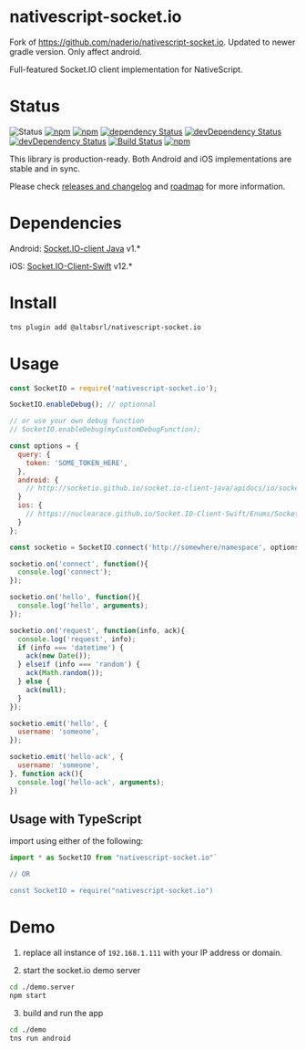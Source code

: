 # nativescript-socket.io

Fork of https://github.com/naderio/nativescript-socket.io. Updated to newer gradle version. Only affect android.

Full-featured Socket.IO client implementation for NativeScript.

# Status

![Status](https://img.shields.io/badge/status-production--ready-green.svg)
[![npm](https://img.shields.io/npm/l/nativescript-socket.io.svg?maxAge=1000)](https://github.com/naderio/nativescript-socket.io/blob/master/LICENSE.md)
[![npm](https://img.shields.io/npm/v/nativescript-socket.io.svg?maxAge=1000)](https://www.npmjs.com/package/nativescript-socket.io)
[![dependency Status](https://img.shields.io/david/naderio/nativescript-socket.io.svg?maxAge=1000)](https://david-dm.org/naderio/nativescript-socket.io)
[![devDependency Status](https://img.shields.io/david/dev/naderio/nativescript-socket.io.svg?maxAge=1000)](https://david-dm.org/naderio/nativescript-socket.io)
[![devDependency Status](https://img.shields.io/david/peer/naderio/nativescript-socket.io.svg?maxAge=1000)](https://david-dm.org/naderio/nativescript-socket.io)
[![Build Status](https://travis-ci.org/naderio/nativescript-socket.io.svg?branch=master)](https://travis-ci.org/naderio/nativescript-socket.io)
[![npm](https://img.shields.io/npm/dt/nativescript-socket.io.svg?maxAge=1000)](https://www.npmjs.com/package/nativescript-socket.io)

This library is production-ready. Both Android and iOS implementations are stable and in sync.

Please check [releases and changelog](https://github.com/naderio/nativescript-socket.io/releases) and [roadmap](https://github.com/naderio/nativescript-socket.io/issues/3) for more information.

# Dependencies

Android: [Socket.IO-client Java](https://github.com/socketio/socket.io-client-java) v1.\*

iOS: [Socket.IO-Client-Swift](https://github.com/socketio/socket.io-client-swift) v12.\*

# Install

```sh
tns plugin add @altabsrl/nativescript-socket.io
```

# Usage

```javascript
const SocketIO = require('nativescript-socket.io');

SocketIO.enableDebug(); // optionnal

// or use your own debug function
// SocketIO.enableDebug(myCustomDebugFunction);

const options = {
  query: {
    token: 'SOME_TOKEN_HERE',
  },
  android: {
    // http://socketio.github.io/socket.io-client-java/apidocs/io/socket/client/IO.Options.html
  }
  ios: {
    // https://nuclearace.github.io/Socket.IO-Client-Swift/Enums/SocketIOClientOption.html
  }
};

const socketio = SocketIO.connect('http://somewhere/namespace', options);

socketio.on('connect', function(){
  console.log('connect');
});

socketio.on('hello', function(){
  console.log('hello', arguments);
});

socketio.on('request', function(info, ack){
  console.log('request', info);
  if (info === 'datetime') {
    ack(new Date());
  } elseif (info === 'random') {
    ack(Math.random());
  } else {
    ack(null);
  }
});

socketio.emit('hello', {
  username: 'someone',
});

socketio.emit('hello-ack', {
  username: 'someone',
}, function ack(){
  console.log('hello-ack', arguments);
})

```

## Usage with TypeScript

import using either of the following:

```typescript
import * as SocketIO from "nativescript-socket.io"`

// OR

const SocketIO = require("nativescript-socket.io")
```

# Demo

1. replace all instance of `192.168.1.111` with your IP address or domain.

2. start the socket.io demo server

```sh
cd ./demo.server
npm start
```

3. build and run the app

```sh
cd ./demo
tns run android
```
